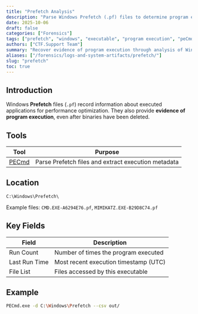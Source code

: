 ```yaml
---
title: "Prefetch Analysis"
description: "Parse Windows Prefetch (.pf) files to determine program execution history and frequency of runs."
date: 2025-10-06
draft: false
categories: ["Forensics"]
tags: ["prefetch", "windows", "executable", "program execution", "peCmd"]
authors: ["CTF.Support Team"]
summary: "Recover evidence of program execution through analysis of Windows Prefetch files using tools such as PECmd and Eric Zimmerman's suite."
aliases: ["/forensics/logs-and-system-artifacts/prefetch/"]
slug: "prefetch"
toc: true
---
```


## Introduction

Windows **Prefetch** files (`.pf`) record information about executed applications for performance optimization.
They also provide **evidence of program execution**, even after binaries have been deleted.

## Tools

| Tool                                                | Purpose                                             |
|-----------------------------------------------------|-----------------------------------------------------|
| [PECmd](https://ericzimmerman.github.io/#!index.md) | Parse Prefetch files and extract execution metadata |

## Location

```text
C:\Windows\Prefetch\
```

Example files: `CMD.EXE‑A6294E76.pf`, `MIMIKATZ.EXE‑B29D8C74.pf`

## Key Fields

| Field         | Description                           |
|---------------|---------------------------------------|
| Run Count     | Number of times the program executed  |
| Last Run Time | Most recent execution timestamp (UTC) |
| File List     | Files accessed by this executable     |

## Example

```bash
PECmd.exe -d C:\Windows\Prefetch --csv out/
```

